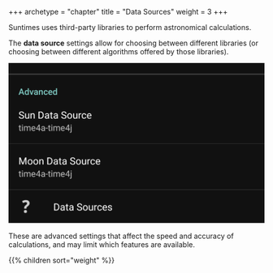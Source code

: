 +++
archetype = "chapter"
title = "Data Sources"
weight = 3
+++

Suntimes uses third-party libraries to perform astronomical calculations. 

The <b>data source</b> settings allow for choosing between different libraries (or choosing between different algorithms offered by those libraries). 

![Data source settings](images/settings_datasource.png?width=250px "Data source settings")

These are advanced settings that affect the speed and accuracy of calculations, and may limit which features are available.

{{% children sort="weight" %}}

